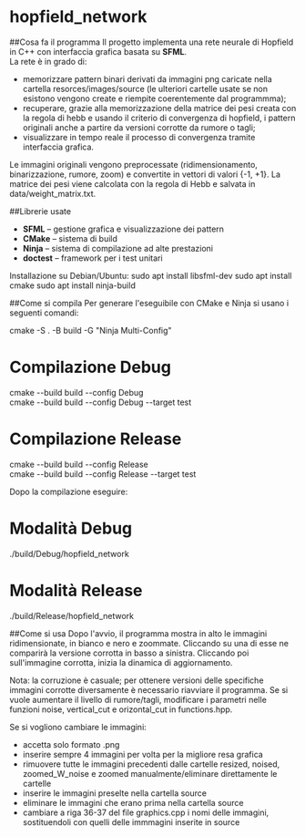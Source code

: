 # hopfield_network

##Cosa fa il programma
Il progetto implementa una rete neurale di Hopfield in C++ con interfaccia grafica basata su **SFML**.  
La rete è in grado di:
- memorizzare pattern binari derivati da immagini png caricate nella cartella resorces/images/source (le ulteriori cartelle usate se non esistono vengono create e riempite coerentemente dal programmma);
- recuperare, grazie alla memorizzazione della matrice dei pesi creata con la regola di hebb e usando il criterio di convergenza di hopfield, i pattern originali anche a partire da versioni corrotte da rumore o tagli;
- visualizzare in tempo reale il processo di convergenza tramite interfaccia grafica.

Le immagini originali vengono preprocessate (ridimensionamento, binarizzazione, rumore, zoom) e convertite in vettori di valori {-1, +1}. La matrice dei pesi viene calcolata con la regola di Hebb e salvata in data/weight_matrix.txt.

##Librerie usate
- **SFML** – gestione grafica e visualizzazione dei pattern  
- **CMake** – sistema di build  
- **Ninja** – sistema di compilazione ad alte prestazioni  
- **doctest** – framework per i test unitari  

Installazione su Debian/Ubuntu:
sudo apt install libsfml-dev
sudo apt install cmake
sudo apt install ninja-build

##Come si compila
Per generare l'eseguibile con CMake e Ninja si usano i seguenti comandi:

cmake -S . -B build -G "Ninja Multi-Config"
# Compilazione Debug
cmake --build build --config Debug       
cmake --build build --config Debug --target test
# Compilazione Release
cmake --build build --config Release     
cmake --build build --config Release --target test

Dopo la compilazione eseguire:
# Modalità Debug
./build/Debug/hopfield_network
# Modalità Release     
./build/Release/hopfield_network    

##Come si usa
Dopo l'avvio, il programma mostra in alto le immagini ridimensionate, in bianco e nero e zoommate.
Cliccando su una di esse ne comparirà la versione corrotta in basso a sinistra.
Cliccando poi sull'immagine corrotta, inizia la dinamica di aggiornamento.

Nota: la corruzione è casuale; per ottenere versioni delle specifiche immagini corrotte diversamente è necessario riavviare il programma.
Se si vuole aumentare il livello di rumore/tagli, modificare i parametri nelle funzioni noise, vertical_cut e orizontal_cut in functions.hpp.

Se si vogliono cambiare le immagini:
- accetta solo formato .png
- inserire sempre 4 immagini per volta per la migliore resa grafica
- rimuovere tutte le immagini precedenti dalle cartelle resized, noised, zoomed_W_noise e zoomed manualmente/eliminare direttamente le cartelle
- inserire le immagini preselte nella cartella source
- eliminare le immagini che erano prima nella cartella source
- cambiare a riga 36-37 del file graphics.cpp i nomi delle immagini, sostituendoli con quelli delle immmagini inserite in source
